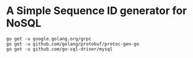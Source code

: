 # A Simple Sequence ID generator for NoSQL

    go get -u google.golang.org/grpc
    go get -u github.com/golang/protobuf/protoc-gen-go
    go get -u github.com/go-sql-driver/mysql
